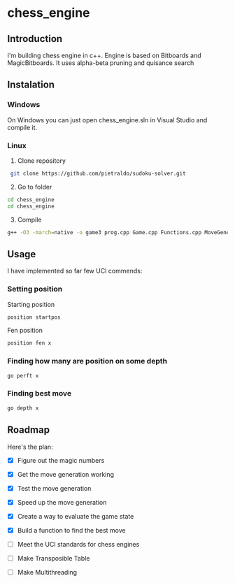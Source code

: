 # chess_engine

## Introduction

I'm building chess engine in c++. Engine is based on Bitboards and MagicBitboards. It uses alpha-beta pruning and quisance search 

## Instalation

### Windows
On Windows you can just open chess_engine.sln in Visual Studio and compile it.

### Linux
1. Clone repository
``` bash
 git clone https://github.com/pietraldo/sudoku-solver.git
```
2. Go to folder
``` bash
cd chess_engine
cd chess_engine
```
3. Compile
```bash
g++ -O3 -march=native -o game3 prog.cpp Game.cpp Functions.cpp MoveGeneration.cpp UciTranslator.cpp variables.cpp MagicBitboards.cpp GamePrepare.cpp Evaluation.cpp -lm
```

## Usage
I have implemented so far few UCI commends:
### Setting position
Starting position
```bash
position startpos
```
Fen position
```bash
position fen x
```
### Finding how many are position on some depth
```bash
go perft x
```
### Finding best move
```bash
go depth x
```

## Roadmap

Here's the plan:

- [x] Figure out the magic numbers
- [x] Get the move generation working
- [x] Test the move generation
- [x] Speed up the move generation
- [x] Create a way to evaluate the game state
- [x] Build a function to find the best move
- [ ] Meet the UCI standards for chess engines
- [ ] Make Transposible Table
- [ ] Make Multithreading


 
 
 
 
 
 
 
